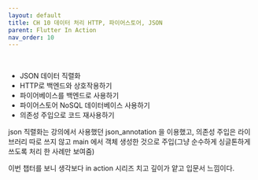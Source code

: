 ```yaml
---
layout: default
title: CH 10 데이터 처리 HTTP, 파이어스토어, JSON
parent: Flutter In Action
nav_order: 10
---
```


<br>

- JSON 데이터 직렬화
- HTTP로 백엔드와 상호작용하기
- 파이어베이스를 백엔드로 사용하기
- 파이어스토어 NoSQL 데이터베이스 사용하기
- 의존성 주입으로 코드 재사용하기

json 직렬화는 강의에서 사용했던 json_annotation 을 이용했고, 의존성 주입은 라이브러리 따로 쓰지 않고 main 에서 객체 생성한 것으로 주입(그냥 순수하게 싱글톤하게 쓰도록 처리 한 사례만 보여줌)

이번 챕터를 보니 생각보다 in action 시리즈 치고 깊이가 얕고 입문서 느낌이다.
